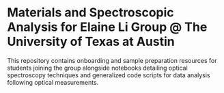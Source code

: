 # Materials and Spectroscopic Analysis for Elaine Li Group @ The University of Texas at Austin

This repository contains onboarding and sample preparation resources for students joining the group alongside notebooks detailing optical spectroscopy techniques and generalized code scripts for data analysis following optical measurements.
